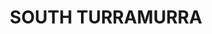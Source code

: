 ---
lastmod: '2025-04-06T06:05:20+00:00'
latitude: -33.735222
layout: suburb
longitude: 151.123716
postcode: '2074'
state: NSW
title: SOUTH TURRAMURRA
url: /nsw/south-turramurra/
---